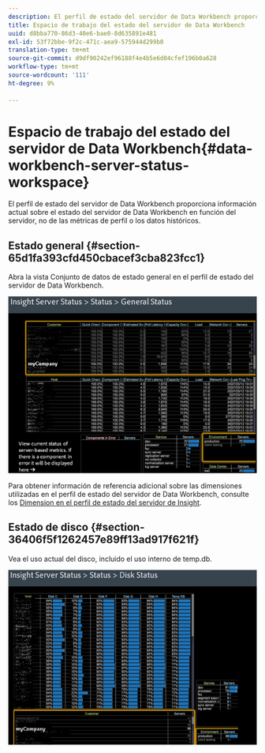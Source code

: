 ```yaml
---
description: El perfil de estado del servidor de Data Workbench proporciona información actual sobre el estado del servidor de Data Workbench en función del servidor, no de las métricas de perfil o los datos históricos.
title: Espacio de trabajo del estado del servidor de Data Workbench
uuid: d8bba770-86d3-40e6-bae0-8d635891e481
exl-id: 53f72bbe-9f2c-471c-aea9-575944d299b0
translation-type: tm+mt
source-git-commit: d9df90242ef96188f4e4b5e6d04cfef196b0a628
workflow-type: tm+mt
source-wordcount: '111'
ht-degree: 9%

---
```


# Espacio de trabajo del estado del servidor de Data Workbench{#data-workbench-server-status-workspace}

El perfil de estado del servidor de Data Workbench proporciona información actual sobre el estado del servidor de Data Workbench en función del servidor, no de las métricas de perfil o los datos históricos.

## Estado general {#section-65d1fa393cfd450cbacef3cba823fcc1}

Abra la vista Conjunto de datos de estado general en el perfil de estado del servidor de Data Workbench.

![](assets/Managing_Server_Status.png)

Para obtener información de referencia adicional sobre las dimensiones utilizadas en el perfil de estado del servidor de Data Workbench, consulte los [Dimension en el perfil de estado del servidor de Insight](../../../home/monitoring-installation/monitoring-appendix/monitoring-servers-profile.md#concept-8cbeb91e99bc42e2b52b22d551423f8a).

## Estado de disco {#section-36406f5f1262457e89ff13ad917f621f}

Vea el uso actual del disco, incluido el uso interno de temp.db.

![](assets/Managing_Server_DiskStatus.png)
